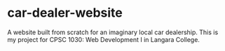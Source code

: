 # car-dealer-website
A website built from scratch for an imaginary local car dealership.
This is my project for CPSC 1030: Web Development I in Langara College.
